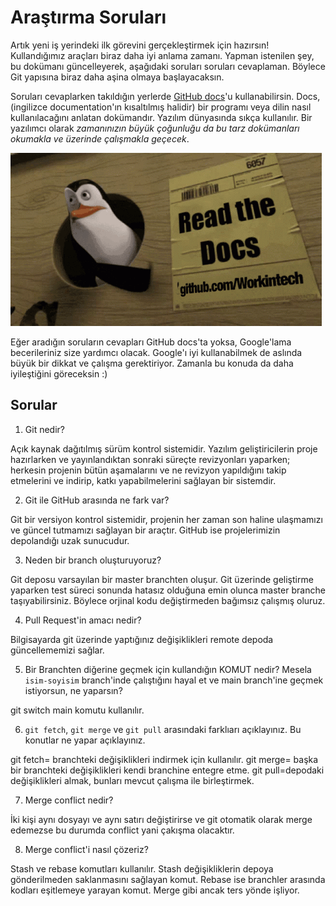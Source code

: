 # Araştırma Soruları

Artık yeni iş yerindeki ilk görevini gerçekleştirmek için hazırsın! Kullandığımız araçları biraz daha iyi anlama zamanı. Yapman istenilen şey, bu dokümanı güncelleyerek, aşağıdaki soruları soruları cevaplaman. Böylece Git yapısına biraz daha aşina olmaya başlayacaksın.

Soruları cevaplarken takıldığın yerlerde [GitHub docs](https://docs.github.com/en)'u kullanabilirsin. Docs, (ingilizce documentation'ın kısaltılmış halidir) bir programı veya dilin nasıl kullanılacağını anlatan dokümandır. Yazılım dünyasında sıkça kullanılır. Bir yazılımcı olarak _zamanınızın büyük çoğunluğu da bu tarz dokümanları okumakla ve üzerinde çalışmakla geçecek_.

![READ THE DOCS](https://github.com/Workintech/FSWeb-S1G1-Projesi-Web-Development-Projesi-icin-Git/blob/main/read-the-docs-wit.gif?raw=true)

Eğer aradığın soruların cevapları GitHub docs'ta yoksa, Google'lama becerileriniz size yardımcı olacak. Google'ı iyi kullanabilmek de aslında büyük bir dikkat ve çalışma gerektiriyor. Zamanla bu konuda da daha iyileştiğini göreceksin :)

## Sorular

1. Git nedir?

Açık kaynak dağıtılmış sürüm kontrol sistemidir. Yazılım geliştiricilerin proje hazırlarken ve yayınlandıktan sonraki süreçte revizyonları yaparken; herkesin projenin bütün aşamalarını ve ne revizyon yapıldığını takip etmelerini ve indirip, katkı yapabilmelerini sağlayan bir sistemdir.

2. Git ile GitHub arasında ne fark var?

Git bir versiyon kontrol sistemidir, projenin her zaman son haline ulaşmamızı ve güncel tutmamızı sağlayan bir araçtır. GitHub ise projelerimizin depolandığı uzak sunucudur. 

3. Neden bir branch oluşturuyoruz?

Git deposu varsayılan bir master branchten oluşur. Git üzerinde geliştirme yaparken test süreci sonunda hatasız olduğuna emin olunca master branche taşıyabilirsiniz. Böylece orjinal kodu değiştirmeden bağımsız çalışmış oluruz.

4. Pull Request'in amacı nedir?

Bilgisayarda git üzerinde yaptığınız değişiklikleri remote depoda güncellememizi sağlar. 

5. Bir Branchten diğerine geçmek için kullandığın KOMUT nedir? Mesela `isim-soyisim` branch'inde çalıştığını hayal et ve main branch'ine geçmek istiyorsun, ne yaparsın?

git switch main komutu kullanılır.

6. `git fetch`, `git merge` ve `git pull` arasındaki farklıarı açıklayınız. Bu konutlar ne yapar açıklayınız.

git fetch= branchteki değişiklikleri indirmek için kullanılır.
git merge= başka bir branchteki değişiklikleri kendi branchine entegre etme.
git pull=depodaki değişiklikleri almak, bunları mevcut çalışma ile birleştirmek.

7. Merge conflict nedir?

İki kişi aynı dosyayı ve aynı satırı değiştirirse ve git otomatik olarak merge edemezse bu durumda conflict yani çakışma olacaktır. 

8. Merge conflict'i nasıl çözeriz?

Stash ve rebase komutları kullanılır. Stash değişikliklerin depoya gönderilmeden saklanmasını sağlayan komut. Rebase ise branchler arasında kodları eşitlemeye yarayan komut. Merge gibi ancak ters yönde işliyor.
